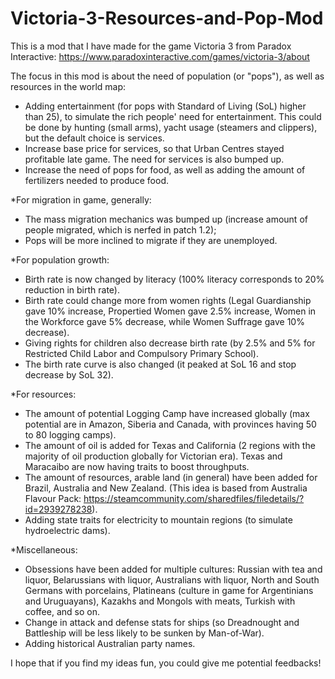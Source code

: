 # Victoria-3-Resources-and-Pop-Mod
This is a mod that I have made for the game Victoria 3 from Paradox Interactive: https://www.paradoxinteractive.com/games/victoria-3/about


The focus in this mod is about the need of population (or "pops"), as well as resources in the world map:
- Adding entertainment (for pops with Standard of Living (SoL) higher than 25), to simulate the rich people' need for entertainment. This could be done by hunting (small arms), yacht usage (steamers and clippers), but the default choice is services.
- Increase base price for services, so that Urban Centres stayed profitable late game. The need for services is also bumped up.
- Increase the need of pops for food, as well as adding the amount of fertilizers needed to produce food.

*For migration in game, generally:
- The mass migration mechanics was bumped up (increase amount of people migrated, which is nerfed in patch 1.2);
- Pops will be more inclined to migrate if they are unemployed.

*For population growth:
- Birth rate is now changed by literacy (100% literacy corresponds to 20% reduction in birth rate).
- Birth rate could change more from women rights (Legal Guardianship gave 10% increase, Propertied Women gave 2.5% increase, Women in the Workforce gave 5% decrease, while Women Suffrage gave 10% decrease).
- Giving rights for children also decrease birth rate (by 2.5% and 5% for Restricted Child Labor and Compulsory Primary School).
- The birth rate curve is also changed (it peaked at SoL 16 and stop decrease by SoL 32).

*For resources:
- The amount of potential Logging Camp have increased globally (max potential are in Amazon, Siberia and Canada, with provinces having 50 to 80 logging camps).
- The amount of oil is added for Texas and California (2 regions with the majority of oil production globally for Victorian era). Texas and Maracaibo are now having traits to boost throughputs.
- The amount of resources, arable land (in general) have been added for Brazil, Australia and New Zealand. (This idea is based from Australia Flavour Pack: https://steamcommunity.com/sharedfiles/filedetails/?id=2939278238).
- Adding state traits for electricity to mountain regions (to simulate hydroelectric dams).

*Miscellaneous:
- Obsessions have been added for multiple cultures: Russian with tea and liquor, Belarussians with liquor, Australians with liquor, North and South Germans with porcelains, Platineans (culture in game for Argentinians and Uruguayans), Kazakhs and Mongols with meats, Turkish with coffee, and so on.
- Change in attack and defense stats for ships (so Dreadnought and Battleship will be less likely to be sunken by Man-of-War).
- Adding historical Australian party names.

I hope that if you find my ideas fun, you could give me potential feedbacks!
